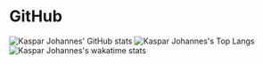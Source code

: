 # GitHub
![Kaspar Johannes' GitHub stats](https://github-readme-stats.vercel.app/api?username=kasparjohannesschneider&show_icons=true&theme=tokyonight&count_private=true)
![Kaspar Johannes's Top Langs](https://github-readme-stats.vercel.app/api/top-langs/?username=kasparjohannesschneider&layout=compact&theme=tokyonight&count_private=true&langs_count=10)
![Kaspar Johannes's wakatime stats](https://github-readme-stats.vercel.app/api/wakatime?username=KasparJohannes&layout=compact&theme=tokyonight)


<!-- # About Me -->



<!--
**KasparJohannesSchneider/KasparJohannesSchneider** is a ✨ _special_ ✨ repository because its `README.md` (this file) appears on your GitHub profile.

Here are some ideas to get you started:

- 🔭 I’m currently working on ...
- 🌱 I’m currently learning ...
- 👯 I’m looking to collaborate on ...
- 🤔 I’m looking for help with ...
- 💬 Ask me about ...
- 📫 How to reach me: ...
- 😄 Pronouns: ...
- ⚡ Fun fact: ...
-->
